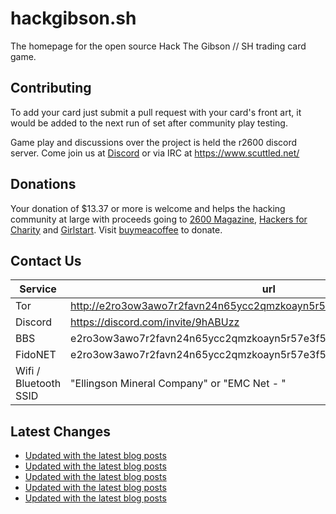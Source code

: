 # hackgibson.sh
The homepage for the open source Hack The Gibson // SH trading card game.


## Contributing

To add your card just submit a pull request with your card's front art, it would be added to the next run of set after community play testing.

Game play and discussions over the project is held the r2600 discord server. Come join us at [Discord](https://discord.com/invite/9hABUzz) or via IRC at https://www.scuttled.net/


## Donations

Your donation of $13.37 or more is welcome and helps the hacking community at large with proceeds going to [2600 Magazine](https://2600.com/), [Hackers for Charity](https://hackersforcharity.org) and [Girlstart](https://girlstart.org).  Visit [buymeacoffee](https://www.buymeacoffee.com/hackgibson.sh) to donate.


## Contact Us

Service | url
-|-
Tor | http://e2ro3ow3awo7r2favn24n65ycc2qmzkoayn5r57e3f56nvjwdcgg32ad.onion
Discord | https://discord.com/invite/9hABUzz
BBS | e2ro3ow3awo7r2favn24n65ycc2qmzkoayn5r57e3f56nvjwdcgg32ad.onion:23
FidoNET | e2ro3ow3awo7r2favn24n65ycc2qmzkoayn5r57e3f56nvjwdcgg32ad.onion:24554
Wifi / Bluetooth SSID | "Ellingson Mineral Company" or "EMC Net - <fidonet address>"

## Latest Changes
<!-- BLOG-POST-LIST:START -->
- [Updated with the latest blog posts](https://github.com/DFW2600/hackgibson.sh/commit/8a9368f741158975856a6080560101dbf45da04f)
- [Updated with the latest blog posts](https://github.com/DFW2600/hackgibson.sh/commit/39b698a8fe9d5f16e63f904bffc78a87e9b3f8ff)
- [Updated with the latest blog posts](https://github.com/DFW2600/hackgibson.sh/commit/53e6f959630b125b8cb1f80caf89c553231f33c7)
- [Updated with the latest blog posts](https://github.com/DFW2600/hackgibson.sh/commit/4a76601d0406f642f5cfd668994cd9aa066af4cd)
- [Updated with the latest blog posts](https://github.com/DFW2600/hackgibson.sh/commit/1eb3dc9ee7c49c4a2ea3c597c7f3d2b859c1caef)
<!-- BLOG-POST-LIST:END -->
